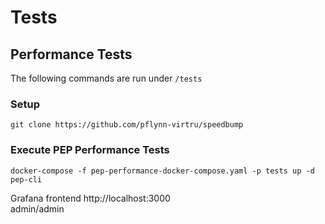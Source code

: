 # Tests

## Performance Tests

The following commands are run under `/tests`

### Setup

```shell
git clone https://github.com/pflynn-virtru/speedbump
```


### Execute PEP Performance Tests

```shell
docker-compose -f pep-performance-docker-compose.yaml -p tests up -d pep-cli
```

Grafana frontend http://localhost:3000  
admin/admin

